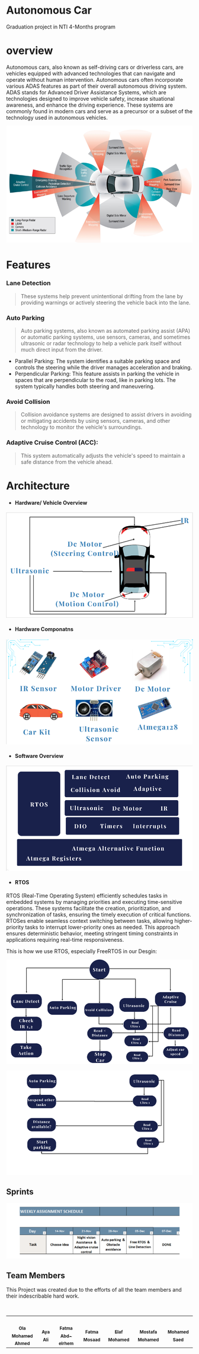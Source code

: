 # Autonomous Car
Graduation project in NTI 4-Months program 

# overview 
Autonomous cars, also known as self-driving cars or driverless cars, are vehicles equipped with advanced technologies that can navigate and operate without human intervention. Autonomous cars often incorporate various ADAS features as part of their overall autonomous driving system. ADAS stands for Advanced Driver Assistance Systems, which are technologies designed to improve vehicle safety, increase situational awareness, and enhance the driving experience. These systems are commonly found in modern cars and serve as a precursor or a subset of the technology used in autonomous vehicles.

![Autonoumouscar.png](https://github.com/Ola-Mohamed/Autonomous-Car-/blob/main/Media/Autonomous%20car.png)

# Features
 ### Lane Detection
 > These systems help prevent unintentional drifting from the lane by providing warnings or actively steering the vehicle back into the lane.

 ### Auto Parking
 > Auto parking systems, also known as automated parking assist (APA) or automatic parking systems, use sensors, cameras, and sometimes ultrasonic or radar technology to help a vehicle park itself without much direct input from the driver.
  - Parallel Parking: The system identifies a suitable parking space and controls the steering while the driver manages acceleration and braking.
  - Perpendicular Parking: This feature assists in parking the vehicle in spaces that are perpendicular to the road, like in parking lots. The system typically handles both steering and maneuvering.

 ### Avoid Collision 
 > Collision avoidance systems are designed to assist drivers in avoiding or mitigating accidents by using sensors, cameras, and other technology to monitor the vehicle's surroundings.
 ### Adaptive Cruise Control (ACC): 
 >  This system automatically adjusts the vehicle's speed to maintain a safe distance from the vehicle ahead.

# Architecture 
 - #### Hardware/ Vehicle Overview
![view.png](https://github.com/Ola-Mohamed/Autonomous-Car-/blob/main/Media/view.png)

- #### Hardware Componatns 
![Hardware.png](https://github.com/Ola-Mohamed/Autonomous-Car-/blob/main/Media/componatns.png)

- #### Software Overview
![software.png](https://github.com/Ola-Mohamed/Autonomous-Car-/blob/main/Media/Software.png)

- #### RTOS
  
RTOS (Real-Time Operating System) efficiently schedules tasks in embedded systems by managing priorities and executing time-sensitive operations. These systems facilitate the creation, prioritization, and synchronization of tasks, ensuring the timely execution of critical functions. RTOSes enable seamless context switching between tasks, allowing higher-priority tasks to interrupt lower-priority ones as needed. This approach ensures deterministic behavior, meeting stringent timing constraints in applications requiring real-time responsiveness.

This is how we use RTOS, especially FreeRTOS in our Desgin:

![RTOS1.png](https://github.com/Ola-Mohamed/Autonomous-Car-/blob/main/Media/Rtos1.png)

![RTOS2.png](https://github.com/Ola-Mohamed/Autonomous-Car-/blob/main/Media/Rtos2.png)

## Sprints 

![sprints](https://github.com/Ola-Mohamed/Autonomous-Car-/blob/main/Media/Sprints.png)
## Team Members

This Project was created due to the efforts of all the team members and their indescribable hard work.

<table>
  <tr>
     <td align="center"><a href="https://github.com/Ola-Mohamed"><img src="https://avatars.githubusercontent.com/u/66176966?v=4" width="100px;" alt=""/><br /><sub><b>Ola Mohamed Ahmed</b></sub></a><br /></td>
    <td align="center"><a href="https://github.com/aya-ali-99"><img src="https://avatars.githubusercontent.com/u/146674890?v=4" width="100px;" alt=""/><br /><sub><b>Aya Ali </b></sub></a><br /></td>
    <td align="center"><a href="https://github.com/fatmaeltaha"><img src="https://avatars.githubusercontent.com/u/148214527?v=4" width="100px;" alt=""/><br /><sub><b>Fatma Abd-elrhem</b></sub></a><br /></td>
    <td align="center"><a href="https://github.com/Fatma-mosaad"><img src="https://avatars.githubusercontent.com/u/142949799?v=4" width="100px;" alt=""/><br /><sub><b>Fatma Mosaad</b></sub></a><br /></td>
    <td align="center"><a href="https://github.com/elaf76"><img src="https://avatars.githubusercontent.com/u/148910937?v=4" width="100px;" alt=""/><br /><sub><b>Elaf Mohamed</b></sub></a><br /></td>
    <td align="center"><a href="https://github.com/Mostafa-1997"><img src="https://avatars.githubusercontent.com/u/131954621?v=4" width="100px;" alt=""/><br /><sub><b>Mostafa Mohamed</b></sub></a><br /></td>
     <td align="center"><a href="https://github.com/MohamedSaad71"><img src="https://avatars.githubusercontent.com/u/139966856?v=4" width="100px;" alt=""/><br /><sub><b>Mohamed Saed </b></sub></a><br /></td>
    </a><br /></td>
    </tr>
</table>
 
